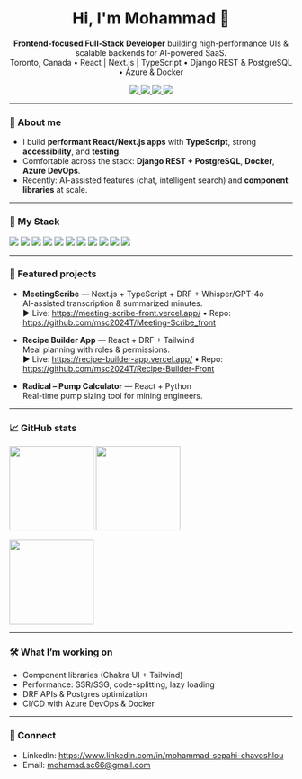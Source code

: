<!-- Profile README for github.com/msc2024T -->



<h1 align="center">Hi, I'm Mohammad 👋</h1>
<p align="center">
  <strong>Frontend-focused Full-Stack Developer</strong> building high-performance UIs & scalable backends for AI-powered SaaS.<br/>
  Toronto, Canada • React | Next.js | TypeScript • Django REST & PostgreSQL • Azure & Docker
</p>

<p align="center">
  <a href="https://www.linkedin.com/in/mohammad-sepahi-chavoshlou">
    <img src="https://img.shields.io/badge/LinkedIn-0A66C2?logo=linkedin&logoColor=white&style=for-the-badge" />
  </a>
  <a href="mailto:mohamad.sc66@gmail.com">
    <img src="https://img.shields.io/badge/Email-EB4335?logo=gmail&logoColor=white&style=for-the-badge" />
  </a>
  <a href="https://recipe-builder-app.vercel.app/">
    <img src="https://img.shields.io/badge/Live-Demo-22c55e?style=for-the-badge" />
  </a>
  <a href="https://meeting-scribe-front.vercel.app/">
    <img src="https://img.shields.io/badge/Live-MeetingScribe-0ea5e9?style=for-the-badge" />
  </a>
</p>

---

### 🧭 About me
- I build **performant React/Next.js apps** with **TypeScript**, strong **accessibility**, and **testing**.
- Comfortable across the stack: **Django REST + PostgreSQL**, **Docker**, **Azure DevOps**.
- Recently: AI-assisted features (chat, intelligent search) and **component libraries** at scale.

---

### 🧰 My Stack
<p>
  <img src="https://img.shields.io/badge/React-20232A?logo=react&logoColor=61DAFB&style=for-the-badge"/>
  <img src="https://img.shields.io/badge/Next.js-000000?logo=nextdotjs&logoColor=white&style=for-the-badge"/>
  <img src="https://img.shields.io/badge/TypeScript-3178C6?logo=typescript&logoColor=white&style=for-the-badge"/>
  <img src="https://img.shields.io/badge/Tailwind-38B2AC?logo=tailwindcss&logoColor=white&style=for-the-badge"/>
  <img src="https://img.shields.io/badge/Chakra_UI-319795?logo=chakraui&logoColor=white&style=for-the-badge"/>
  <img src="https://img.shields.io/badge/Redux-593D88?logo=redux&logoColor=white&style=for-the-badge"/>
  <img src="https://img.shields.io/badge/Jest-C21325?logo=jest&logoColor=white&style=for-the-badge"/>
  <img src="https://img.shields.io/badge/Django-092E20?logo=django&logoColor=white&style=for-the-badge"/>
  <img src="https://img.shields.io/badge/PostgreSQL-4169E1?logo=postgresql&logoColor=white&style=for-the-badge"/>
  <img src="https://img.shields.io/badge/Docker-2496ED?logo=docker&logoColor=white&style=for-the-badge"/>
  <img src="https://img.shields.io/badge/Azure_DevOps-0078D7?logo=azuredevops&logoColor=white&style=for-the-badge"/>
</p>

---

### 🚀 Featured projects
- **MeetingScribe** — Next.js + TypeScript + DRF + Whisper/GPT-4o  
  AI-assisted transcription & summarized minutes.  
  ▶️ Live: https://meeting-scribe-front.vercel.app/ • Repo: https://github.com/msc2024T/Meeting-Scribe_front

- **Recipe Builder App** — React + DRF + Tailwind  
  Meal planning with roles & permissions.  
  ▶️ Live: https://recipe-builder-app.vercel.app/ • Repo: https://github.com/msc2024T/Recipe-Builder-Front

- **Radical – Pump Calculator** — React + Python  
  Real-time pump sizing tool for mining engineers.

---

### 📈 GitHub stats
<p align="left">
  <img src="https://github-readme-stats.vercel.app/api?username=msc2024T&show_icons=true&theme=tokyonight" height="150" />
  <img src="https://github-readme-stats.vercel.app/api/top-langs/?username=msc2024T&layout=compact&theme=tokyonight" height="150" />
</p>
<p align="left">
  <img src="https://github-readme-streak-stats.herokuapp.com/?user=msc2024T&theme=tokyonight" height="150" />
</p>

---

### 🛠 What I’m working on
- Component libraries (Chakra UI + Tailwind)
- Performance: SSR/SSG, code-splitting, lazy loading
- DRF APIs & Postgres optimization
- CI/CD with Azure DevOps & Docker

---

### 🤝 Connect
- LinkedIn: https://www.linkedin.com/in/mohammad-sepahi-chavoshlou  
- Email: mohamad.sc66@gmail.com
